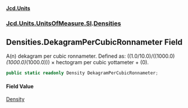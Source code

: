 #### [Jcd.Units](index.md 'index')
### [Jcd.Units.UnitsOfMeasure.SI](Jcd.Units.UnitsOfMeasure.SI.md 'Jcd.Units.UnitsOfMeasure.SI').[Densities](Densities.md 'Jcd.Units.UnitsOfMeasure.SI.Densities')

## Densities.DekagramPerCubicRonnameter Field

A(n) dekagram per cubic ronnameter. Defined as: ((1.0/10.0)/((1000.0)*(1000.0)*(1000.0))) × hectogram per cubic yottameter + (0).

```csharp
public static readonly Density DekagramPerCubicRonnameter;
```

#### Field Value
[Density](Density.md 'Jcd.Units.UnitTypes.Density')